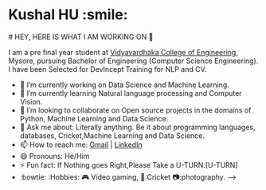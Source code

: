 <h1> Kushal HU :smile: </h1>
# HEY, HERE IS WHAT I AM WORKING ON 👋

I am a pre final year student at [Vidyavardhaka College of Engineering](https://vvce.ac.in/), Mysore, pursuing Bachelor of Engineering (Computer Science Engineering).
I have been Selected for DevIncept Training for NLP and CV.




- 🔭 I’m currently working on Data Science and Machine Learning.
- 🌱 I’m currently learning Natural language processing and Computer Vision.
- 👯 I’m looking to collaborate on Open source projects in the domains of Python, Machine Learning and Data Science.
- 💬 Ask me about: Literally anything. Be it about programming languages, databases, Cricket,Machine Learning and Data Science.
- 📫 How to reach me: [Gmail](hukushal@gmail.com) | [LinkedIn](https://www.linkedin.com/in/kushal-hu-0bb3351a7/)
- 😄 Pronouns: He/Him
- ⚡ Fun fact: If Nothing goes Right,Please Take a U-TURN.[U-TURN]
- :bowtie: :Hobbies: :video_game: Video gaming, 🦗:Cricket 📷:photography.
-->
